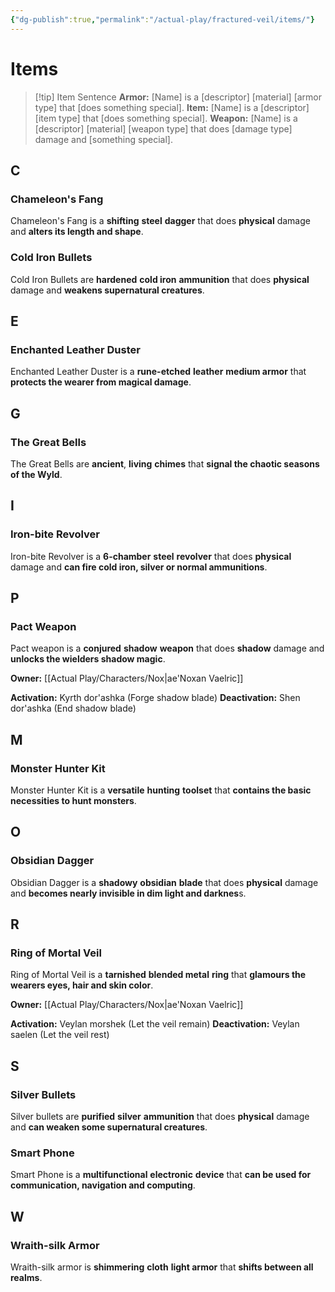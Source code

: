 ```yaml
---
{"dg-publish":true,"permalink":"/actual-play/fractured-veil/items/"}
---
```


# Items

> [!tip] Item Sentence
> **Armor:** \[Name] is a \[descriptor] \[material] \[armor type] that \[does something special].
> **Item:** \[Name] is a \[descriptor] \[item type] that \[does something special].
> **Weapon:** \[Name] is a \[descriptor] \[material] \[weapon type] that does \[damage type] damage and \[something special].


## C

### Chameleon's Fang
Chameleon's Fang is a **shifting** **steel** **dagger** that does **physical** damage and **alters its length and shape**.

### Cold Iron Bullets
Cold Iron Bullets are **hardened** **cold iron** **ammunition** that does **physical** damage and **weakens supernatural creatures**.

## E

### Enchanted Leather Duster
Enchanted Leather Duster is a **rune-etched** **leather** **medium armor** that **protects the wearer from magical damage**.

## G

### The Great Bells
The Great Bells are **ancient**, **living** **chimes** that **signal the chaotic seasons of the Wyld**.

## I

### Iron-bite Revolver
Iron-bite Revolver is a **6-chamber** **steel** **revolver** that does **physical** damage and **can fire cold iron, silver or normal ammunitions**.

## P

### Pact Weapon
Pact weapon is a **conjured** **shadow** **weapon** that does **shadow** damage and **unlocks the wielders shadow magic**.

**Owner:** [[Actual Play/Characters/Nox\|ae'Noxan Vaelric]]

**Activation:** Kyrth dor'ashka (Forge shadow blade)
**Deactivation:** Shen dor'ashka (End shadow blade)

## M

### Monster Hunter Kit
Monster Hunter Kit is a **versatile** **hunting** **toolset** that **contains the basic necessities to hunt monsters**.

## O

### Obsidian Dagger
Obsidian Dagger is a **shadowy** **obsidian** **blade** that does **physical** damage and **becomes nearly invisible in dim light and darknes**s.

## R

### Ring of Mortal Veil
Ring of Mortal Veil is a **tarnished** **blended metal** **ring** that **glamours the wearers eyes, hair and skin color**.

**Owner:** [[Actual Play/Characters/Nox\|ae'Noxan Vaelric]]

**Activation:** Veylan morshek (Let the veil remain)
**Deactivation:** Veylan saelen (Let the veil rest)

## S

### Silver Bullets
Silver bullets are **purified** **silver** **ammunition** that does **physical** damage and **can weaken some supernatural creatures**.

### Smart Phone
Smart Phone is a **multifunctional** **electronic** **device** that **can be used for communication, navigation and computing**.

## W

### Wraith-silk Armor
Wraith-silk armor is **shimmering** **cloth** **light armor** that **shifts between all realms**.